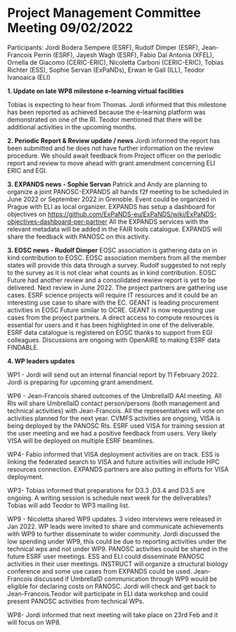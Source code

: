Project Management Committee Meeting 09/02/2022
===============================================

Participants: Jordi Bodera Sempere (ESRF), Rudolf Dimper (ESRF), Jean-Francois Perrin (ESRF), Jayesh Wagh (ESRF), Fabio Dal Antonia (XFEL),  Ornella de Giacomo (CERIC-ERIC), Nicoletta Carboni (CERIC-ERIC), Tobias Richter (ESS), Sophie Servan (ExPaNDs),
Erwan le Gall (ILL), Teodor Ivanoaica (ELI)


**1. Update on late WP8 milestone e-learning virtual facilities**

Tobias is expecting to hear from Thomas. Jordi informed that this milestone has been reported as achieved because the e-learning platform was demonstrated on one of the RI. 
Teodor mentioned that there will be additional activities in the upcoming months.

**2. Periodic Report & Review update / news**
Jordi informed the report has been submitted and he does not have further information on the review procedure. 
We should await feedback from Project officer on the periodic report and review to move ahead with grant amendment concerning ELI ERIC and EGI. 

**3. EXPANDS news - Sophie Servan**
Patrick and Andy are planning to organize a joint PANOSC-EXPANDS all hands f2f meeting to be scheduled in June 2022 or September 2022 in Grenoble. 
Event could be organized in Prague with ELI as local organizer.
EXPANDS has setup a dashboard for objectives on https://github.com/ExPaNDS-eu/ExPaNDS/wiki/ExPaNDS-objectives-dashboard-per-partner
All the EXPANDS services with the relevant metadata will be added in the FAIR tools catalogue. EXPANDS will share the feedback with PANOSC on this activity. 

**3. EOSC news - Rudolf Dimper**
EOSC association is gathering data on in kind contribution to EOSC. EOSC association members from all the member states will provide this data through a survey. Rudolf suggested to not reply to the survey as it is not clear what counts as in kind contribution. 
EOSC Future had another review and a consolidated rewiew report is yet to be delivered. Next review in June 2022. The project partners are gathering use cases. 
ESRF science projects will require IT resources and it could be an interesting use case to share with the EC.
GEANT is leading procurement activities in EOSC Future similar to OCRE. GEANT is now requesting use cases from the project partners. A direct access to compute resources is essential for users and it has been highlighted in one of the deliverable.
ESRF data catalogue is registered on EOSC thanks to support from EGI colleagues. Discussions are ongoing with OpenAIRE to making ESRF data FINDABLE.



**4. WP leaders updates**

WP1 - Jordi will send out an internal financial report by 11 February 2022. Jordi is preparing for upcoming grant amendment. 
 
WP6 - Jean-Francois shared outcomes of the UmbrellaID AAI meeting. All RIs will share UmbrellaID contact person/persons (both management and technical activities) with Jean-Francois. All the representatives will vote on activities planned for the next year. CVMFS activities are ongoing, VISA is being deployed by the PANOSC RIs. ESRF used VISA for training session at the user meeting and we had a positive feedback from users. Very likely VISA will be deployed on multiple ESRF beamlines. 
 
WP4- Fabio informed that VISA deployment activities are on track. ESS is linking the federated search to VISA and future activities will include HPC resources connection. EXPANDS partners are also putting in efforts for VISA deployment.
 
WP3- Tobias informed that preparations for D3.3 ,D3.4 and D3.5 are ongoing. A writing session is schedule next week for the deliverables? Tobias will add Teodor to WP3 mailing list.
 
WP9 - Nicoletta shared WP9 updates. 3 video interviews were released in Jan 2022. WP leads were invited to share and communicate achievements with WP9 to further disseminate to wider community. Jordi discussed the low spending under WP9, this could be due to reporting activities under the technical wps and not under WP9. PANOSC activities could be shared in the future ESRF user meetings. ESS and ELI could disseminate PANOSC activities in their user meetings. INSTRUCT will organize a structural biology conference and some use cases from EXPANDS could be used. Jean-Francois discussed if UmbrellaID communication through WP9 would be eligible for declaring costs on PANOSC. Jordi will check and get back to Jean-Francois.Teodor will participate in ELI data workshop and could present PANOSC activities from technical WPs. 
 
 WP8- Jordi informed that next meeting will take place on 23rd Feb and it will focus on WP8.
 
 
 
 
 
 



